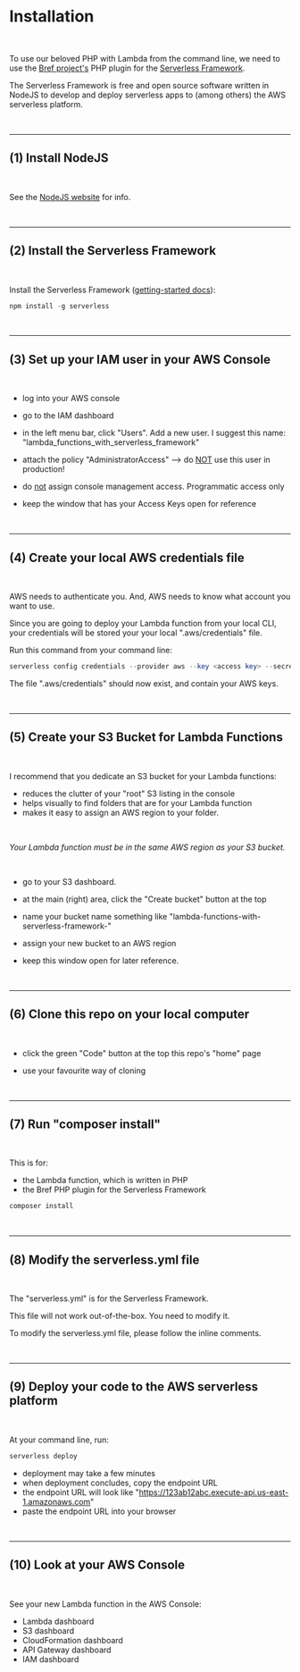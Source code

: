 # Installation

<br>

To use our beloved PHP with Lambda from the command line, we need to use the [Bref project's](https://bref.sh) PHP plugin for the [Serverless Framework](https://serverless.com).


The Serverless Framework is free and open source software written in NodeJS to develop and deploy serverless apps to (among others) the AWS serverless platform.

<br>
<hr>

## (1) Install NodeJS

<br>

See the [NodeJS website](https://nodejs.org/) for info. 

<br>
<hr>

## (2) Install the Serverless Framework

<br>

Install the Serverless Framework ([getting-started docs](https://www.serverless.com/framework/docs/getting-started)):

```php
npm install -g serverless
```

<br>

---
## (3) Set up your IAM user in your AWS Console

<br>

- log into your AWS console

- go to the IAM dashboard

- in the left menu bar, click "Users". Add a new user. I suggest this name: "lambda_functions_with_serverless_framework"

- attach the policy "AdministratorAccess" --> do <u>NOT</u> use this user in production!

- do <u>not</u> assign console management access. Programmatic access only

- keep the window that has your Access Keys open for reference

<br>

---
## (4) Create your local AWS credentials file

<br>

AWS needs to authenticate you. And, AWS needs to know what account you want to use.

Since you are going to deploy your Lambda function from your local CLI, your credentials will be stored your your local ".aws/credentials" file.

Run this command from your command line:

```php
serverless config credentials --provider aws --key <access key> --secret <secret>
```

The file ".aws/credentials" should now exist, and contain your AWS keys. 

<br>
<hr>

## (5) Create your S3 Bucket for Lambda Functions

<br>

I recommend that you dedicate an S3 bucket for your Lambda functions:

- reduces the clutter of your "root" S3 listing in the console
- helps visually to find folders that are for your Lambda function
- makes it easy to assign an AWS region to your folder. 

<br>

<em>Your Lambda function must be in the same AWS region as your S3 bucket.</em>

<br>

- go to your S3 dashboard.

- at the main (right) area, click the "Create bucket" button at the top 

- name your bucket name something like "lambda-functions-with-serverless-framework-<your-aws-account-number>"

- assign your new bucket to an AWS region

- keep this window open for later reference.

<br>
<hr>

## (6) Clone this repo on your local computer

<br>

- click the green "Code" button at the top this repo's "home" page

- use your favourite way of cloning

<br>
<hr>

## (7) Run "composer install"

<br>

This is for:
- the Lambda function, which is written in PHP
- the Bref PHP plugin for the Serverless Framework

```php
composer install
```

<br>
<hr>

## (8) Modify the serverless.yml file

<br>

The "serverless.yml" is for the Serverless Framework. 

This file will not work out-of-the-box. You need to modify it.

To modify the serverless.yml file, please follow the inline comments.

<br>
<hr>

## (9) Deploy your code to the AWS serverless platform

<br>

At your command line, run:

```php
serverless deploy
```

- deployment may take a few minutes
- when deployment concludes, copy the endpoint URL
- the endpoint URL will look like "https://123ab12abc.execute-api.us-east-1.amazonaws.com"
- paste the endpoint URL into your browser

<br>
<hr>

## (10) Look at your AWS Console

<br>

See your new Lambda function in the AWS Console:
- Lambda dashboard
- S3 dashboard
- CloudFormation dashboard
- API Gateway dashboard
- IAM dashboard
